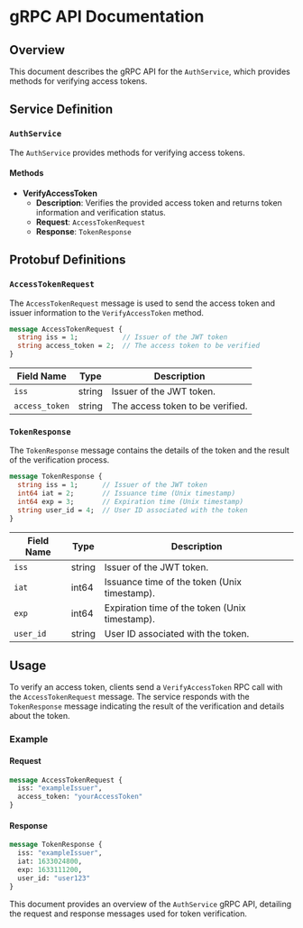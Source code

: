 # gRPC API Documentation

## Overview

This document describes the gRPC API for the `AuthService`, which provides methods for verifying access tokens.

## Service Definition

### `AuthService`

The `AuthService` provides methods for verifying access tokens.

#### Methods

- **VerifyAccessToken**
  - **Description**: Verifies the provided access token and returns token information and verification status.
  - **Request**: `AccessTokenRequest`
  - **Response**: `TokenResponse`

## Protobuf Definitions

### `AccessTokenRequest`

The `AccessTokenRequest` message is used to send the access token and issuer information to the `VerifyAccessToken` method.

```protobuf
message AccessTokenRequest {
  string iss = 1;           // Issuer of the JWT token
  string access_token = 2;  // The access token to be verified
}
```

| Field Name    | Type   | Description                           |
|---------------|--------|---------------------------------------|
| `iss`         | string | Issuer of the JWT token.              |
| `access_token`| string | The access token to be verified.      |

### `TokenResponse`

The `TokenResponse` message contains the details of the token and the result of the verification process.

```protobuf
message TokenResponse {
  string iss = 1;      // Issuer of the JWT token
  int64 iat = 2;       // Issuance time (Unix timestamp)
  int64 exp = 3;       // Expiration time (Unix timestamp)
  string user_id = 4;  // User ID associated with the token
}
```

| Field Name | Type   | Description                                   |
|------------|--------|-----------------------------------------------|
| `iss`      | string | Issuer of the JWT token.                     |
| `iat`      | int64  | Issuance time of the token (Unix timestamp). |
| `exp`      | int64  | Expiration time of the token (Unix timestamp).|
| `user_id`  | string | User ID associated with the token.           |

## Usage

To verify an access token, clients send a `VerifyAccessToken` RPC call with the `AccessTokenRequest` message. The service responds with the `TokenResponse` message indicating the result of the verification and details about the token.

### Example

#### Request

```protobuf
message AccessTokenRequest {
  iss: "exampleIssuer",
  access_token: "yourAccessToken"
}
```

#### Response

```protobuf
message TokenResponse {
  iss: "exampleIssuer",
  iat: 1633024800,
  exp: 1633111200,
  user_id: "user123"
}
```

This document provides an overview of the `AuthService` gRPC API, detailing the request and response messages used for token verification.